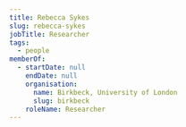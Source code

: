 ```yaml
---
title: Rebecca Sykes
slug: rebecca-sykes
jobTitle: Researcher
tags:
  - people
memberOf:
  - startDate: null
    endDate: null
    organisation:
      name: Birkbeck, University of London
      slug: birkbeck
    roleName: Researcher
---
```

